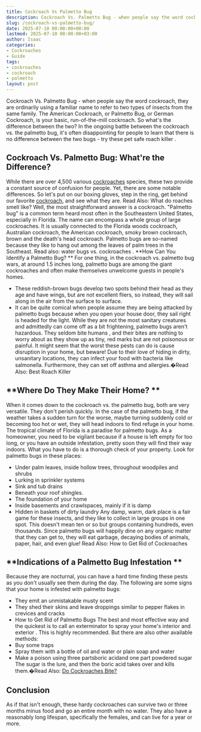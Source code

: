 ```yaml
---
title: Cockroach Vs Palmetto Bug
description: Cockroach Vs. Palmetto Bug - when people say the word cockroach, they are ordinarily using a familiar name to refer to two types of insects from the same...
slug: /cockroach-vs-palmetto-bug/
date: 2025-07-10 00:00:00+00:00
lastmod: 2025-07-10 00:00:00+03:00
author: Isaac
categories:
- Cockroaches
- Guide
tags:
- cockroaches
- cockroach
- palmetto
layout: post
---
```

Cockroach Vs. Palmetto Bug - when people say the word cockroach, they are ordinarily using a familiar name to refer to two types of insects from the same family.
The American Cockroach, or Palmetto Bug, or German Cockroach, is your basic, run-of-the-mill cockroach. So what's the difference between the two?
In the ongoing battle between the cockroach vs. the palmetto bug, it's often disappointing for people to learn that there is no difference between the two bugs - try these
pet safe roach killer
.

## Cockroach Vs. Palmetto Bug: What're the Difference?
While there are over 4,500 various [cockroaches](https://pestpolicy.com/cockroach-eggs/) species, these two provide a constant source of confusion for people. Yet, there are some notable differences.
So let's put on our boxing gloves, step in the ring, get behind our favorite [cockroach](https://pestpolicy.com/how-to-kill-cockroach-eggs/), and see what they are. Read Also:
What do roaches smell like?
Well, the most straightforward answer is a cockroach. "Palmetto bug" is a common term heard most often in the Southeastern United States, especially in Florida.
The name can encompass a whole group of large cockroaches. It is usually connected to the Florida woods cockroach, Australian cockroach, the American cockroach, smoky brown cockroach, brown and the death's head cockroach.
Palmetto bugs are so-named because they like to hang out among the leaves of palm trees in the Southeast. Read also:
water bugs vs. cockroaches
.
**How Can You Identify a Palmetto Bug? **
For one thing, in the cockroach vs. palmetto bug wars, at around 1.5 inches long, palmetto bugs are among the giant cockroaches and often make themselves unwelcome guests in people's homes.
- These reddish-brown bugs develop two spots behind their head as they age and have wings, but are not excellent fliers, so instead, they will sail along in the air from the surface to surface.
- It can be quite comical when people assume they are being attacked by palmetto bugs because when you open your house door, they sail right is headed for the light.
While they are not the most sanitary creatures and admittedly can come off as a bit frightening, palmetto bugs aren't hazardous.
They seldom
bite humans
, and their bites are nothing to worry about as they show up as tiny, red marks but are not poisonous or painful.
It might seem that the worst these pests can do is cause disruption in your home, but beware!
Due to their love of hiding in dirty, unsanitary locations, they can infect your food with bacteria like salmonella. Furthermore, they can set off asthma and allergies.�Read Also:
Best Roach Killer
## **Where Do They Make Their Home? **
When it comes down to the cockroach vs. the palmetto bug, both are very versatile. They don't perish quickly.
In the case of the palmetto bug, if the weather takes a sudden turn for the worse, maybe turning suddenly cold or becoming too hot or wet, they will head indoors to find refuge in your home.
The tropical climate of Florida is a paradise for palmetto bugs. As a homeowner, you need to be vigilant because if a house is left empty for too long, or you have an outside infestation, pretty soon they will find their way indoors.
What you have to do is a thorough check of your property. Look for palmetto bugs in these places:
- Under palm leaves, inside hollow trees, throughout woodpiles and shrubs
- Lurking in sprinkler systems
- Sink and tub drains
- Beneath your roof shingles.
- The foundation of your home
- Inside basements and crawlspaces, mainly if it is damp
- Hidden in baskets of dirty laundry
Any damp, warm, dark place is a fair game for these insects, and they like to collect in large groups in one spot. This doesn't mean ten or so but groups containing hundreds, even thousands.
Since palmetto bugs will happily dine on any organic matter that they can get to, they will eat garbage, decaying bodies of animals, paper, hair, and even glue!
Read Also:
How to Get Rid of Cockroaches
## **Indications of a Palmetto Bug Infestation **
Because they are nocturnal, you can have a hard time finding these pests as you don't usually see them during the day. The following are some signs that your home is infested with palmetto bugs:
- They emit an unmistakable musty scent
- They shed their skins and leave droppings similar to pepper flakes in crevices and cracks
- How to Get Rid of Palmetto Bugs
The best and most effective way and the quickest is to call an exterminator to
spray your home's interior and exterior
. This is highly recommended. But there are also other available methods:
- Buy some traps
- Spray them with a bottle of oil and water or plain soap and water
- Make a poison using three partsboric acidand one part powdered sugar
The sugar is the
lure, and then the boric acid
takes over and kills them.�Read Also:
[Do Cockroaches Bite?](https://pestpolicy.com/do-cockroaches-bite/)
## Conclusion
As if that isn't enough, these hardy cockroaches can survive two or three months minus food and go an entire month with no water.
They also have a reasonably long lifespan, specifically the females, and can live for a year or more.